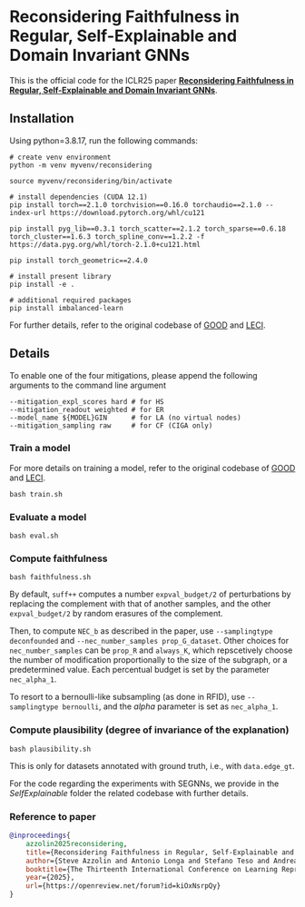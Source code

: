 # Reconsidering Faithfulness in Regular, Self-Explainable and Domain Invariant GNNs

This is the official code for the ICLR25 paper [**Reconsidering Faithfulness in Regular, Self-Explainable and Domain Invariant GNNs**](https://openreview.net/pdf?id=kiOxNsrpQy).

## Installation

Using python=3.8.17, run the following commands:

```shell
# create venv environment
python -m venv myvenv/reconsidering

source myvenv/reconsidering/bin/activate

# install dependencies (CUDA 12.1)
pip install torch==2.1.0 torchvision==0.16.0 torchaudio==2.1.0 --index-url https://download.pytorch.org/whl/cu121

pip install pyg_lib==0.3.1 torch_scatter==2.1.2 torch_sparse==0.6.18 torch_cluster==1.6.3 torch_spline_conv==1.2.2 -f https://data.pyg.org/whl/torch-2.1.0+cu121.html

pip install torch_geometric==2.4.0

# install present library
pip install -e .

# additional required packages
pip install imbalanced-learn
```

For further details, refer to the original codebase of [GOOD](https://github.com/divelab/GOOD?tab=readme-ov-file) and [LECI](https://github.com/divelab/LECI/tree/LECI-1.0.0).

## Details

To enable one of the four mitigations, please append the following arguments to the command line argument

```shell
--mitigation_expl_scores hard # for HS
--mitigation_readout weighted # for ER
--model_name ${MODEL}GIN      # for LA (no virtual nodes)
--mitigation_sampling raw     # for CF (CIGA only)
```

### Train a model

For more details on training a model, refer to the original codebase of [GOOD](https://github.com/divelab/GOOD?tab=readme-ov-file) and [LECI](https://github.com/divelab/LECI/tree/LECI-1.0.0).

```shell
bash train.sh
```

### Evaluate a model

```shell
bash eval.sh
```

### Compute faithfulness

```shell
bash faithfulness.sh
```

By default, `suff++` computes a number `expval_budget/2` of perturbations by replacing the complement with that of another samples, and the other `expval_budget/2` by random erasures of the complement.

Then, to compute `NEC_b` as described in the paper, use `--samplingtype deconfounded` and `--nec_number_samples prop_G_dataset`. 
Other choices for `nec_number_samples` can be `prop_R` and `always_K`, which repscetively choose the number of modification proportionally to the size of the subgraph, or a predetermined value. Each percentual budget is set by the parameter `nec_alpha_1`.

To resort to a bernoulli-like subsampling (as done in RFID), use `--samplingtype bernoulli`, and the *alpha* parameter is set as `nec_alpha_1`.

### Compute plausibility (degree of invariance of the explanation)

```shell
bash plausibility.sh
```

This is only for datasets annotated with ground truth, i.e., with `data.edge_gt`.




For the code regarding the experiments with SEGNNs, we provide in the *SelfExplainable* folder the related codebase with further details.


### Reference to paper

```bibtex
@inproceedings{
    azzolin2025reconsidering,
    title={Reconsidering Faithfulness in Regular, Self-Explainable and Domain Invariant {GNN}s},
    author={Steve Azzolin and Antonio Longa and Stefano Teso and Andrea Passerini},
    booktitle={The Thirteenth International Conference on Learning Representations},
    year={2025},
    url={https://openreview.net/forum?id=kiOxNsrpQy}
}
```